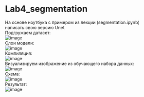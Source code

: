 # Lab4_segmentation
На основе ноутбука с примером из лекции (segmentation.ipynb) написать свою версию Unet  
Подгружаем датасет:  
![image](https://github.com/NWRecognize/Lab4_Unet/assets/118212881/b4f4811a-02bd-4468-aa42-2a5f4263a947)  
Слои модели:  
![image](https://github.com/NWRecognize/Lab4_Unet/assets/118212881/ff7b2b4c-19db-4a9d-bf97-408bbc65c4d1)  
Компиляция:  
![image](https://github.com/NWRecognize/Lab4_Unet/assets/118212881/57876758-baed-4233-992f-d5b4830da58b)  
Визуализируем изображение из обучающего набора данных:  
![image](https://github.com/NWRecognize/Lab4_Unet/assets/118212881/2e7b1dcc-f960-4cd5-8184-0e55447242c0)  
Схема:  
![image](https://github.com/NWRecognize/Lab4_Unet/assets/118212881/653deecd-dca3-4635-9fcb-22ad54f0f4eb)  
Результат:  
![image](https://github.com/NWRecognize/Lab4_Unet/assets/118212881/857f804b-f349-47ad-b838-6c263e3b7c0b)
